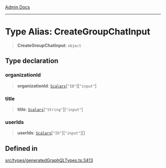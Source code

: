 [Admin Docs](/)

***

# Type Alias: CreateGroupChatInput

> **CreateGroupChatInput**: `object`

## Type declaration

### organizationId

> **organizationId**: [`Scalars`](Scalars.md)\[`"ID"`\]\[`"input"`\]

### title

> **title**: [`Scalars`](Scalars.md)\[`"String"`\]\[`"input"`\]

### userIds

> **userIds**: [`Scalars`](Scalars.md)\[`"ID"`\]\[`"input"`\][]

## Defined in

[src/types/generatedGraphQLTypes.ts:3413](https://github.com/Suyash878/talawa-api/blob/cfd688207611ba245c99edd8dbaccb2cdbf6a043/src/types/generatedGraphQLTypes.ts#L3413)
